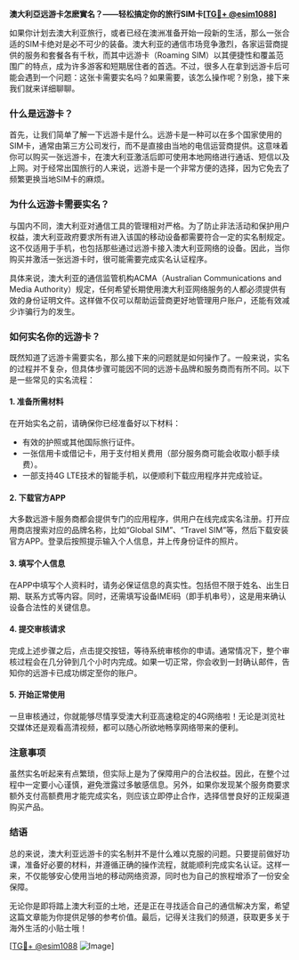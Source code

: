**澳大利亞远游卡怎麽實名？——轻松搞定你的旅行SIM卡[[TG💪+ @esim1088](https://t.me/s/esim1088)]**

如果你计划去澳大利亚旅行，或者已经在澳洲准备开始一段新的生活，那么一张合适的SIM卡绝对是必不可少的装备。澳大利亚的通信市场竞争激烈，各家运营商提供的服务和套餐各有千秋，而其中远游卡（Roaming SIM）以其便捷性和覆盖范围广的特点，成为许多游客和短期居住者的首选。不过，很多人在拿到远游卡后可能会遇到一个问题：这张卡需要实名吗？如果需要，该怎么操作呢？别急，接下来我们就来详细聊聊。

### 什么是远游卡？

首先，让我们简单了解一下远游卡是什么。远游卡是一种可以在多个国家使用的SIM卡，通常由第三方公司发行，而不是直接由当地的电信运营商提供。这意味着你可以购买一张远游卡，在澳大利亚激活后即可使用本地网络进行通话、短信以及上网。对于经常出国旅行的人来说，远游卡是一个非常方便的选择，因为它免去了频繁更换当地SIM卡的麻烦。

### 为什么远游卡需要实名？

与国内不同，澳大利亚对通信工具的管理相对严格。为了防止非法活动和保护用户权益，澳大利亚政府要求所有进入该国的移动设备都需要符合一定的实名制规定。这不仅适用于手机，也包括那些通过远游卡接入澳大利亚网络的设备。因此，当你购买并激活一张远游卡时，很可能需要完成实名认证程序。

具体来说，澳大利亚的通信监管机构ACMA（Australian Communications and Media Authority）规定，任何希望长期使用澳大利亚网络服务的人都必须提供有效的身份证明文件。这样做不仅可以帮助运营商更好地管理用户账户，还能有效减少诈骗行为的发生。

### 如何实名你的远游卡？

既然知道了远游卡需要实名，那么接下来的问题就是如何操作了。一般来说，实名的过程并不复杂，但具体步骤可能因不同的远游卡品牌和服务商而有所不同。以下是一些常见的实名流程：

#### 1. 准备所需材料

在开始实名之前，请确保你已经准备好以下材料：
- 有效的护照或其他国际旅行证件。
- 一张信用卡或借记卡，用于支付相关费用（部分服务商可能会收取小额手续费）。
- 一部支持4G LTE技术的智能手机，以便顺利下载应用程序并完成验证。

#### 2. 下载官方APP

大多数远游卡服务商都会提供专门的应用程序，供用户在线完成实名注册。打开应用商店搜索对应的品牌名称，比如“Global SIM”、“Travel SIM”等，然后下载安装官方APP。登录后按照提示输入个人信息，并上传身份证件的照片。

#### 3. 填写个人信息

在APP中填写个人资料时，请务必保证信息的真实性。包括但不限于姓名、出生日期、联系方式等内容。同时，还需填写设备IMEI码（即手机串号），这是用来确认设备合法性的关键信息。

#### 4. 提交审核请求

完成上述步骤之后，点击提交按钮，等待系统审核你的申请。通常情况下，整个审核过程会在几分钟到几个小时内完成。如果一切正常，你会收到一封确认邮件，告知你的远游卡已成功绑定至你的账户。

#### 5. 开始正常使用

一旦审核通过，你就能够尽情享受澳大利亚高速稳定的4G网络啦！无论是浏览社交媒体还是观看高清视频，都可以随心所欲地畅享网络带来的便利。

### 注意事项

虽然实名听起来有点繁琐，但实际上是为了保障用户的合法权益。因此，在整个过程中一定要小心谨慎，避免泄露过多敏感信息。另外，如果你发现某个服务商要求额外支付高额费用才能完成实名，则应该立即停止合作，选择信誉良好的正规渠道购买产品。

### 结语

总的来说，澳大利亚远游卡的实名制并不是什么难以克服的问题。只要提前做好功课，准备好必要的材料，并遵循正确的操作流程，就能顺利完成实名认证。这样一来，不仅能够安心使用当地的移动网络资源，同时也为自己的旅程增添了一份安全保障。

无论你是即将踏上澳大利亚的土地，还是正在寻找适合自己的通信解决方案，希望这篇文章能为你提供足够的参考价值。最后，记得关注我们的频道，获取更多关于海外生活的小贴士哦！

[[TG💪+ @esim1088](https://t.me/s/esim1088) ![Image](https://i.postimg.cc/4NQfJmqS/Snipaste-2025-05-13-00-14-12.png)]